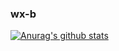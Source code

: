 ### wx-b

[![Anurag's github stats](https://github-readme-stats.vercel.app/api?username=wx-b?count_private=true)](https://github.com/anuraghazra/github-readme-stats)


<!--
**wx-b/wx-b** is a ✨ _special_ ✨ repository because its `README.md` (this file) appears on your GitHub profile.

Here are some ideas to get you started:

- 🔭 I’m currently working on ...
- 🌱 I’m currently learning ...
- 👯 I’m looking to collaborate on ...
- 🤔 I’m looking for help with ...
- 💬 Ask me about ...
- 📫 How to reach me: ...
- 😄 Pronouns: ...
- ⚡ Fun fact: ...
-->
